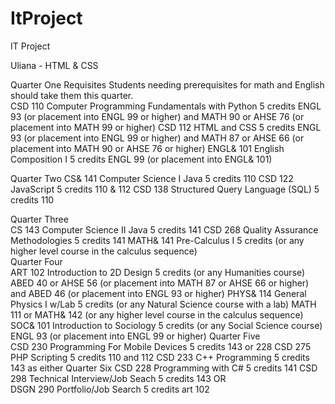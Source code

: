 # ItProject
IT Project


Uliana - HTML & CSS


Quarter One	Requisites
Students needing prerequisites for math and English should take them this quarter.	
CSD 110 Computer Programming Fundamentals with Python 5 credits	ENGL 93 (or placement into ENGL 99 or higher) and MATH 90 or AHSE 76 (or placement into MATH 99 or higher)
CSD 112 HTML and CSS 5 credits	ENGL 93 (or placement into ENGL 99 or higher) and MATH 87 or AHSE 66 (or placement into MATH 90 or AHSE 76 or higher)
ENGL& 101 English Composition I 5 credits	ENGL 99&nbsp;(or placement into ENGL& 101)

Quarter Two	
CS& 141 Computer Science I Java 5 credits	110
CSD 122 JavaScript 5 credits	110 & 112
CSD 138 Structured Query Language (SQL) 5 credits	110

Quarter Three	
CS 143 Computer Science II Java 5 credits	141
CSD 268 Quality Assurance Methodologies 5 credits	141
MATH& 141 Pre-Calculus I 5 credits (or any higher level course in the calculus sequence)	
Quarter Four	
ART 102 Introduction to 2D Design 5 credits (or any Humanities course)	ABED 40 or AHSE 56 (or placement into MATH 87 or AHSE 66 or higher) and ABED 46 (or placement into ENGL 93 or higher)
PHYS& 114 General Physics I w/Lab 5 credits (or any Natural Science course with a lab)	MATH 111 or MATH& 142 (or any higher level course in the calculus sequence)
SOC& 101 Introduction to Sociology 5 credits (or any Social Science course)	ENGL 93 (or placement into ENGL 99 or higher)
Quarter Five	
CSD 230 Programming For Mobile Devices 5 credits	143 or 228
CSD 275 PHP Scripting 5 credits	110 and 112
CSD 233 C++ Programming 5 credits	143 as either
Quarter Six	
CSD 228 Programming with C# 5 credits	141
CSD 298 Technical Interview/Job Seach 5 credits	143
OR	
DSGN 290 Portfolio/Job Search 5 credits	art 102